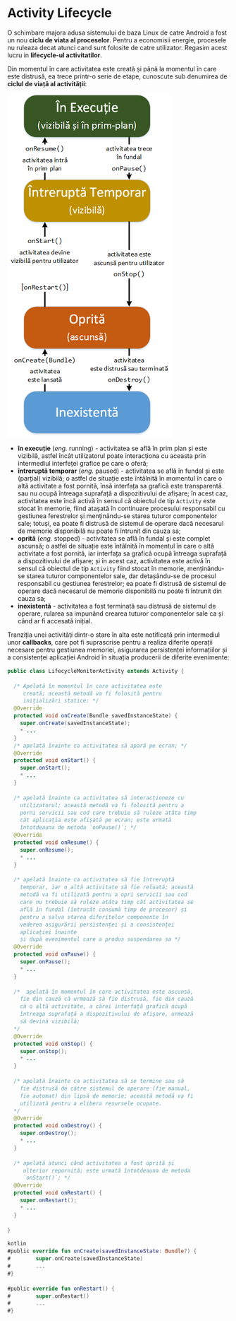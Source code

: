 # Activity Lifecycle

O schimbare majora adusa sistemului de baza Linux de catre Android a fost un nou **ciclu de viata al proceselor**. Pentru a economisii energie, procesele nu ruleaza decat atunci cand sunt folosite de catre utilizator. Regasim acest lucru in **lifecycle-ul activitatilor**.


Din momentul în care activitatea este creată și până la momentul în care
este distrusă, ea trece printr-o serie de etape, cunoscute sub denumirea
de **ciclul de viață al activității**:

![](images/ciclul_de_viata_al_unei_activitati_1.png)


-   **în execuție** (*eng.* running) - activitatea se află în prim plan
    și este vizibilă, astfel încât utilizatorul poate interacționa cu
    aceasta prin intermediul interfeței grafice pe care o oferă;
-   **întreruptă temporar** (*eng.* paused) - activitatea se află în
    fundal și este (parțial) vizibilă; o astfel de situație este
    întâlnită în momentul în care o altă activitate a fost pornită, însă
    interfața sa grafică este transparentă sau nu ocupă întreaga
    suprafață a dispozitivului de afișare; în acest caz, activitatea
    este încă activă în sensul că obiectul de tip `Activity` este stocat
    în memorie, fiind atașată în continuare procesului responsabil cu
    gestiunea ferestrelor și menținându-se starea tuturor componentelor
    sale; totuși, ea poate fi distrusă de sistemul de operare dacă
    necesarul de memorie disponibilă nu poate fi întrunit din cauza sa;
-   **oprită** (*eng.* stopped) - activitatea se află în fundal și este
    complet ascunsă; o astfel de situație este întâlnită în momentul în
    care o altă activitate a fost pornită, iar interfața sa grafică
    ocupă întreaga suprafață a dispozitivului de afișare; și în acest
    caz, activitatea este activă în sensul că obiectul de tip `Activity`
    fiind stocat în memorie, menținându-se starea tuturor componentelor
    sale, dar detașându-se de procesul responsabil cu gestiunea
    ferestrelor; ea poate fi distrusă de sistemul de operare dacă
    necesarul de memorie disponibilă nu poate fi întrunit din cauza sa;
-   **inexistentă** - activitatea a fost terminată sau distrusă de
    sistemul de operare, rularea sa impunând crearea tuturor
    componentelor sale ca și când ar fi accesată inițial.


Tranziția unei activități dintr-o stare în alta este notificată prin
intermediul unor **callbacks**, care pot fi suprascrise
pentru a realiza diferite operații necesare pentru gestiunea memoriei,
asigurarea persistenței informațiilor și a consistenței aplicației
Android în situația producerii de diferite evenimente:


``` java
public class LifecycleMonitorActivity extends Activity {

  /* Apelată în momentul în care activitatea este
     creată; această metodă va fi folosită pentru
     inițializări statice: */
  @Override
  protected void onCreate(Bundle savedInstanceState) {
    super.onCreate(savedInstanceState);
    * ...
  }
  /* apelată înainte ca activitatea să apară pe ecran; */
  @Override
  protected void onStart() {
    super.onStart();
    * ...
  }

  /* apelată înainte ca activitatea să interacționeze cu
    utilizatorul; această metodă va fi folosită pentru a     
    porni servicii sau cod care trebuie să ruleze atâta timp 
    cât aplicația este afișată pe ecran; este urmată 
    întotdeauna de metoda `onPause()`; */
  @Override
  protected void onResume() {
    super.onResume();
    * ...
  }
  
  /* apelată înainte ca activitatea să fie întreruptă
    temporar, iar o altă activitate să fie reluată; această 
    metodă va fi utilizată pentru a opri servicii sau cod 
    care nu trebuie să ruleze atâta timp cât activitatea se 
    află în fundal (întrucât consumă timp de procesor) și 
    pentru a salva starea diferitelor componente în
    vederea asigurării persistenței și a consistenței 
    aplicației înainte
    și după evenimentul care a produs suspendarea sa */
  @Override
  protected void onPause() {
    super.onPause();
    * ...
  }
   
  /*  apelată în momentul în care activitatea este ascunsă,
    fie din cauză că urmează să fie distrusă, fie din cauză 
    că o altă activitate, a cărei interfață grafică ocupă 
    întreaga suprafață a dispozitivului de afișare, urmează 
    să devină vizibilă;
  */
  @Override
  protected void onStop() {
    super.onStop();
    * ...
  }

  /* apelată înainte ca activitatea să se termine sau să
    fie distrusă de către sistemul de operare (fie manual, 
    fie automat) din lipsă de memorie; această metodă va fi 
    utilizată pentru a elibera resursele ocupate.
  */ 
  @Override
  protected void onDestroy() {
    super.onDestroy();
    * ...
  }
 
  /* apelată atunci când activitatea a fost oprită și
     ulterior repornită; este urmată întotdeauna de metoda
     `onStart()`; */
  @Override
  protected void onRestart() {
    super.onRestart();
    * ...
  }
  
}
```

``` kotlin
kotlin
#public override fun onCreate(savedInstanceState: Bundle?) {
#        super.onCreate(savedInstanceState)
#        ...
#}        

#public override fun onRestart() {
#        super.onRestart()
#        ...
#}

```

